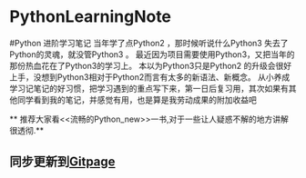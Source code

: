 # PythonLearningNote
#Python 进阶学习笔记
当年学了点Python2 ，那时候听说什么Python3 失去了Python的灵魂，就没管Python3 。
最近因为项目需要使用Python3，又把当年的那份热血花在了Python3的学习上。 本以为Python3只是Python2 的升级会很好上手，没想到Python3相对于Python2而言有太多的新语法、新概念。 
从小养成学习记笔记的好习惯，把学习遇到的重点写下来，第一日后复习用，其次如果有其他同学看到我的笔记，并感觉有用，也是算是我劳动成果的附加收益吧

** 推荐大家看<<流畅的Python_new>>一书,对于一些让人疑惑不解的地方讲解很透彻.**

## 同步更新到[Gitpage](https://liuqixuan.github.io/) 
